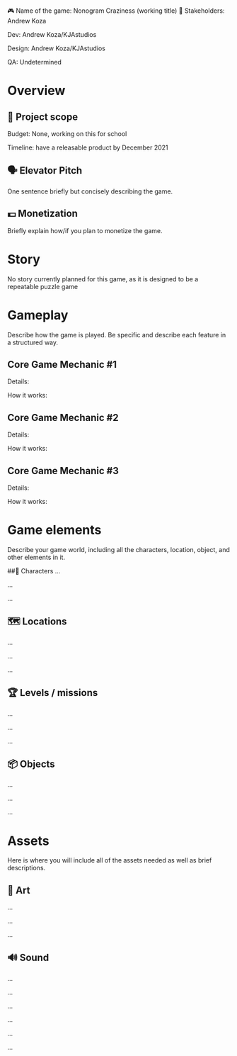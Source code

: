 🎮️ Name of the game: Nonogram Craziness (working title)
👥 Stakeholders: Andrew Koza

Dev: Andrew Koza/KJAstudios

Design: Andrew Koza/KJAstudios

QA: Undetermined

# Overview
## 📐 Project scope
Budget: None, working on this for school

Timeline: have a releasable product by December 2021

## 🗣️ Elevator Pitch
One sentence briefly but concisely describing the game.

## 💵 Monetization
Briefly explain how/if you plan to monetize the game.

# Story
No story currently planned for this game, as it is designed to be a repeatable puzzle game

# Gameplay
Describe how the game is played. Be specific and describe each feature in a structured way.

## Core Game Mechanic #1
Details:

How it works:

## Core Game Mechanic #2
Details:

How it works:

## Core Game Mechanic #3
Details:

How it works:

# Game elements
Describe your game world, including all the characters, location, object, and other elements in it.

##👤 Characters
...

...

...

## 🗺️ Locations
...

...

...

## 🏆️ Levels / missions
...

...

...

## 📦️ Objects
...

...

...

# Assets
Here is where you will include all of the assets needed as well as brief descriptions.

## 🎨 Art
...

...

...

## 🔊 Sound
...

...

...

...

...

...